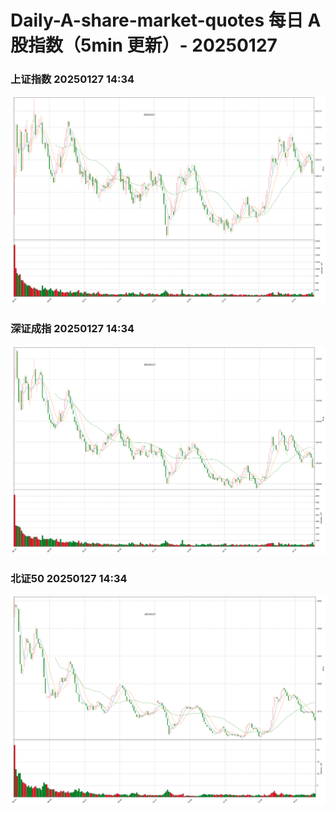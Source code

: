 
# Daily-A-share-market-quotes 每日 A 股指数（5min 更新）- 20250127

### 上证指数 20250127 14:34
![](./fig/2025/1/20250127-sh000001.png)

### 深证成指 20250127 14:34
![](./fig/2025/1/20250127-sz399001.png)

### 北证50 20250127 14:34
![](./fig/2025/1/20250127-bj899050.png)
